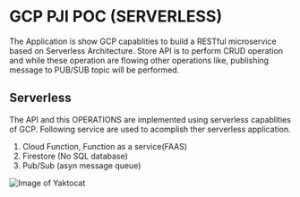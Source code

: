 
# GCP PJI POC (SERVERLESS) 

The Application is show GCP capablities to build a RESTful microservice based on Serverless Architecture.
Store API is to perform CRUD operation and while these operation are flowing other operations like,
publishing message to PUB/SUB topic will be performed.

## Serverless 

The API and this OPERATIONS are implemented using serverless capablities of GCP.
Following service are used to acomplish ther serverless application.
1. Cloud Function, Function as a service(FAAS)
1. Firestore (No SQL database)
1. Pub/Sub (asyn message queue)
  

![Image of Yaktocat](https://github.com/hjadon27/PJI_Serverless_Functions/blob/dev/flow.png)

